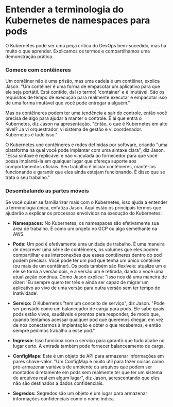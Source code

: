 # Entender a terminologia do Kubernetes de namespaces para pods

O Kubernetes pode ser uma peça crítica do DevOps bem-sucedido, mas há muito o que aprender. Explicamos os termos e compartilhamos uma demonstração prática.

### Comece com contêineres
Um contêiner não é uma prisão, mas uma cadeia é um contêiner, explica Jason. "Um contêiner é uma forma de empacotar um aplicativo para que ele seja portátil. Está contido, daí (o termo) 'container' e é imutável. São os requisitos de tempo de execução para realmente executar e empacotar isso de uma forma imutável que você pode entregar a alguém."

Mas os contêineres podem ter uma tendência a sair do controle, então você precisa de algo para ajudar a manter o controle. É aí que entra o Kubernetes, diz Jason na apresentação. "Então, o que é Kubernetes em alto nível? Já vi orquestrador, vi sistema de gestão e vi coordenador. Kubernetes é tudo isso."

O Kubernetes une contêineres e redes definidas por software, criando "uma plataforma na qual você pode implantar com uma sintaxe clara", diz Jason. "Essa sintaxe é replicável e não vinculada ao fornecedor para que você possa implantá-la em qualquer lugar que ofereça suporte aos comportamentos oficiais. Seu trabalho é iniciar contêineres, mantê-los funcionando e garantir que eles ainda estejam funcionando. É disso que se trata o seu trabalho."


### Desembalando as partes móveis
Se você quiser se familiarizar mais com o Kubernetes, isso ajuda a entender a terminologia única, enfatiza Jason. Aqui estão os principais termos que ajudarão a explicar os processos envolvidos na execução do Kubernetes:

* **Namespaces:** No Kubernetes, os namespaces são efetivamente sua área de trabalho. É como um projeto no GCP ou algo semelhante na AWS.

* **Pods:** Um pod é efetivamente uma unidade de trabalho. É uma maneira de descrever uma série de contêineres, os volumes que eles podem compartilhar e as interconexões que esses contêineres dentro do pod podem precisar. Você pode ter um pod que tenha um único contêiner (ou mais de um contêiner). Os pods também são flexíveis: atualize um e ele se torna a versão dois, e a versão um é retirada, dando a você uma atualização contínua. Como Jason explica: "Isso nos dá uma maneira de dizer: 'Eu sempre quero ter três e ainda ser capaz de migrar um aplicativo ao vivo de uma versão para outra versão sem ter tempo de inatividade'.

* **Serviço:** O Kubernetes "tem um conceito de serviço", diz Jason. "Pode ser pensado como um balanceador de carga para pods. Ele sabe quais pods estão vivos, saudáveis e prontos para responder, de modo que, quando tentamos acessar qualquer pod que queremos chegar, em vez de nos conectarmos à implantação e obter o que recebemos, e então sempre pedimos trabalho a esse pod."

* **Ingresso:** Isso funciona com o serviço para garantir que tudo acabe no lugar certo. A entrada também pode fornecer balanceamento de carga.

* **ConfigMaps:** Este é um objeto de API para armazenar informações em pares chave-valor. "Um ConfigMap é muito útil para fazer coisas como pré-armazenar variáveis de ambiente ou arquivos que podem ser montados diretamente em pods sem realmente ter que ter um sistema de arquivos real em algum lugar", diz Jason, acrescentando que eles não são destinados a dados confidenciais.

* **Segredos:** Segredos são um objeto e um lugar para armazenar informações confidenciais como o nome indica.